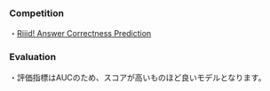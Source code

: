 ### Competition
・[Riiid! Answer Correctness Prediction](https://www.kaggle.com/c/riiid-test-answer-prediction)

### Evaluation
・評価指標はAUCのため、スコアが高いものほど良いモデルとなります。
